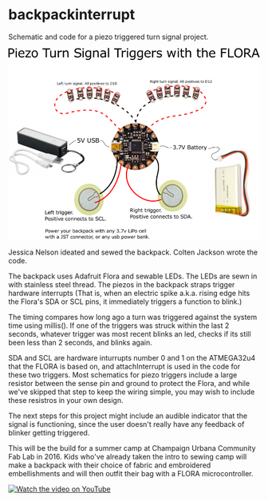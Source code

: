 # backpackinterrupt
Schematic and code for a piezo triggered turn signal project.

<img width="800" src="./schematic.png"/>

Jessica Nelson ideated and sewed the backpack. Colten Jackson wrote the code.

The backpack uses Adafruit Flora and sewable LEDs. The LEDs are sewn in with stainless steel thread. The piezos in the backpack straps trigger hardware interrupts (That is, when an electric spike a.k.a. rising edge hits the Flora's SDA or SCL pins, it immediately triggers a function to blink.)

The timing compares how long ago a turn was triggered against the system time using millis(). If one of the triggers was struck within the last 2 seconds, whatever trigger was most recent blinks an led, checks if its still been less than 2 seconds, and blinks again.

SDA and SCL are hardware inturrupts number 0 and 1 on the ATMEGA32u4 that the FLORA is based on, and attachInterrupt is used in the code for these two triggers.
Most schematics for piezo triggers include a large resistor between the sense pin and ground to protect the Flora, and while we've skipped that step to keep the wiring simple, you may wish to include these resistros in your own design.

The next steps for this project might include an audible indicator that the signal is functioning, since the user doesn't really have any feedback of blinker getting triggered.

This will be the build for a summer camp at Champaign Urbana Community Fab Lab in 2016. Kids who've already taken the intro to sewing camp will make a backpack with their choice of fabric and embroidered embellishments and will then outfit their bag with a FLORA microcontroller.

[![Watch the video on YouTube](http://img.youtube.com/vi/bAwUTX_84PE/0.jpg)](https://www.youtube.com/watch?v=bAwUTX_84PE)

